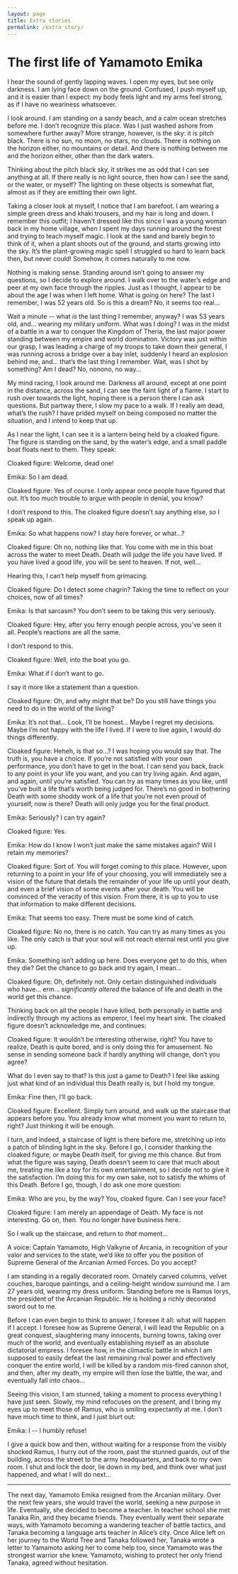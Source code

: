 ```yaml
---
layout: page
title: Extra stories
permalink: /extra_story/
---
```

# The first life of Yamamoto Emika


I hear the sound of gently lapping waves. I open my eyes, but see only darkness. I am lying face down on the ground. Confused, I push myself up, and it is easier than I expect: my body feels light and my arms feel strong, as if I have no weariness whatsoever.

I look around. I am standing on a sandy beach, and a calm ocean stretches before me. I don’t recognize this place. Was I just washed ashore from somewhere further away? More strange, however, is the sky: it is pitch black. There is no sun, no moon, no stars, no clouds. There is nothing on the horizon either, no mountains or detail. And there is nothing between me and the horizon either, other than the dark waters.

Thinking about the pitch black sky, it strikes me as odd that I can see anything at all. If there really is no light source, then how can I see the sand, or the water, or myself?  The lighting on these objects is somewhat flat, almost as if they are emitting their own light.

Taking a closer look at myself, I notice that I am barefoot. I am wearing a simple green dress and khaki trousers, and my hair is long and down. I remember this outfit; I haven’t dressed like this since I was a young woman back in my home village, when I spent my days running around the forest and trying to teach myself magic. I look at the sand and barely begin to think of it, when a plant shoots out of the ground, and starts growing into the sky. It’s the plant-growing magic spell I struggled so hard to learn back then, but never could! Somehow, it comes naturally to me now.

Nothing is making sense. Standing around isn’t going to answer my questions, so I decide to explore around. I walk over to the water’s edge and peer at my own face through the ripples. Just as I thought, I appear to be about the age I was when I left home. What is going on here? The last I remember, I was 52 years old. So is this a dream? No, it seems too real…

Wait a minute -- what _is_ the last thing I remember, anyway? I was 53 years old, and… wearing my military uniform. What was I doing? I was in the midst of a battle in a war to conquer the Kingdom of Theria, the last major power standing between my empire and world domination. Victory was just within our grasp, I was leading a charge of my troops to take down their general, I was running across a bridge over a bay inlet, suddenly I heard an explosion behind me, and… that’s the last thing I remember. Wait, was I shot by something? Am I dead? No, nonono, no way…

My mind racing, I look around me. Darkness all around, except at one point in the distance, across the sand, I can see the faint light of a flame. I start to rush over towards the light, hoping there is a person there I can ask questions. But partway there, I slow my pace to a walk. If I really am dead, what’s the rush? I have prided myself on being composed no matter the situation, and I intend to keep that up.

As I near the light, I can see it is a lantern being held by a cloaked figure. The figure is standing on the sand, by the water’s edge, and a small paddle boat floats next to them. They speak:

Cloaked figure: Welcome, dead one!

Emika: So I am dead.

Cloaked figure: Yes of course. I only appear once people have figured that out. It’s too much trouble to argue with people in denial, you know?

I don’t respond to this. The cloaked figure doesn’t say anything else, so I speak up again.

Emika: So what happens now? I stay here forever, or what…?

Cloaked figure: Oh no, nothing like that. You come with me in this boat across the water to meet Death. Death will judge the life you have lived. If you have lived a good life, you will be sent to heaven. If not, well…

Hearing this, I can’t help myself from grimacing.

Cloaked figure: Do I detect some chagrin? Taking the time to reflect on your choices, now of all times?

Emika: Is that sarcasm? You don’t seem to be taking this very seriously.

Cloaked figure: Hey, after you ferry enough people across, you’ve seen it all. People’s reactions are all the same.

I don’t respond to this.

Cloaked figure: Well, into the boat you go.

Emika: What if I don’t want to go.

I say it more like a statement than a question.

Cloaked figure: Oh, and why might that be? Do you still have things you need to do in the world of the living?

Emika: It’s not that… Look, I’ll be honest... Maybe I regret my decisions. Maybe I’m not happy with the life I lived. If I were to live again, I would do things differently.

Cloaked figure: Heheh, is that so…? I was hoping you would say that. The truth is, you have a choice. If you’re not satisfied with your own performance, you don’t have to get in the boat. I can send you back, back to any point in your life you want, and you can try living again. And again, and again, until you’re satisfied. You can try as many times as you like, until you’ve built a life that’s worth being judged for. There’s no good in bothering Death with some shoddy work of a life that you’re not even proud of yourself, now is there? Death will only judge you for the final product.

Emika: Seriously? I can try again?

Cloaked figure: Yes.

Emika: How do I know I won’t just make the same mistakes again? Will I retain my memories?

Cloaked figure: Sort of. You will forget coming to _this_ place. However, upon returning to a point in your life of your choosing, you will immediately see a vision of the future that details the remainder of your life up until your death, and even a brief vision of some events after your death. You will be convinced of the veracity of this vision. From there, it is up to you to use that information to make different decisions. 

Emika: That seems too easy. There must be some kind of catch.

Cloaked figure: No no, there is no catch. You can try as many times as you like. The only catch is that your soul will not reach eternal rest until you give up.

Emika: Something isn’t adding up here. Does everyone get to do this, when they die? Get the chance to go back and try again, I mean...

Cloaked figure: Oh, definitely not. Only certain distinguished individuals who have... erm… _significantly altered_ the balance of life and death in the world get this chance. 

Thinking back on all the people I have killed, both personally in battle and indirectly through my actions as emperor, I feel my heart sink. The cloaked figure doesn’t acknowledge me, and continues:

Cloaked figure: It wouldn’t be interesting otherwise, right? You have to realize, Death is quite bored, and is only doing this for amusement. No sense in sending someone back if hardly anything will change, don’t you agree?

What do I even say to that? Is this just a game to Death? I feel like asking just what kind of an individual this Death really is, but I hold my tongue.

Emika: Fine then, I’ll go back.

Cloaked figure: Excellent. Simply turn around, and walk up the staircase that appears before you. You already know what moment you want to return to, right? Just thinking it will be enough.

I turn, and indeed, a staircase of light is there before me, stretching up into a patch of blinding light in the sky. Before I go, I consider thanking the cloaked figure, or maybe Death itself, for giving me this chance. But from what the figure was saying, Death doesn’t seem to care that much about me, treating me like a toy for its own entertainment, so I decide not to give it the satisfaction. I’m doing this for my own sake, not to satisfy the whims of this Death. Before I go, though, I do ask one more question:

Emika: Who are you, by the way? You, cloaked figure. Can I see your face?

Cloaked figure: I am merely an appendage of Death. My face is not interesting. Go on, then. You no longer have business here.

So I walk up the staircase, and return to _that_ moment…

A voice: Captain Yamamoto, High Valkyrie of Arcania, in recognition of your valor and services to the state, we’d like to offer you the position of Supreme General of the Arcanian Armed Forces. Do you accept?

I am standing in a regally decorated room. Ornately carved columns, velvet couches, baroque paintings, and a ceiling-height window surround me. I am 27 years old, wearing my dress uniform. Standing before me is  Ramus Iorys, the president of the Arcanian Republic. He is holding a richly decorated sword out to me.

Before I can even begin to think to answer, I foresee it all: what will happen if I accept. I foresee how as Supreme General, I will lead the Republic on a great conquest, slaughtering many innocents, burning towns, taking over much of the world, and eventually establishing myself as an absolute dictatorial empress. I foresee how, in the climactic battle in which I am supposed to easily defeat the last remaining rival power and effectively conquer the entire world, I will be killed by a random mis-fired cannon shot, and then, after my death, my empire will then lose the battle, the war, and eventually fall into chaos…

Seeing this vision, I am stunned, taking a moment to process everything I have just seen. Slowly, my mind refocuses on the present, and I bring my eyes up to meet those of Ramus, who is smiling expectantly at me. I don’t have much time to think, and I just blurt out:

Emika: I -- I humbly refuse!

I give a quick bow and then, without waiting for a response from the visibly shocked Ramus, I hurry out of the room, past the stunned guards, out of the building, across the street to the army headquarters, and back to my own room. I shut and lock the door, lie down in my bed, and think over what just happened, and what I will do next…

---

The next day, Yamamoto Emika resigned from the Arcanian military. Over the next few years, she would travel the world, seeking a new purpose in life. Eventually, she decided to become a teacher. In teacher school she met Tanaka Rin, and they became friends. They eventually went their separate ways, with Yamamoto becoming a wandering teacher of battle tactics, and Tanaka becoming a language arts teacher in Alice’s city. Once Alice left on her journey to the World Tree and Tanaka followed her, Tanaka wrote a letter to Yamamoto asking her to come help too, since Yamamoto was the strongest warrior she knew. Yamamoto, wishing to protect her only friend Tanaka, agreed without hesitation.
